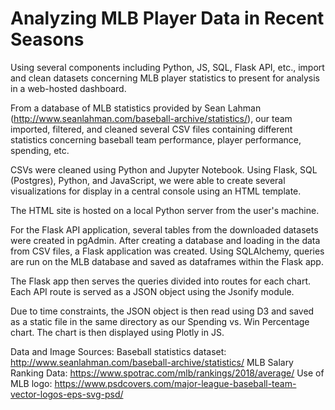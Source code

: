 # Analyzing MLB Player Data in Recent Seasons

Using several components including Python, JS, SQL, Flask API, etc., import and clean datasets concerning MLB player statistics to present for analysis in a web-hosted dashboard.


From a database of MLB statistics provided by Sean Lahman (http://www.seanlahman.com/baseball-archive/statistics/), our team imported, filtered, and cleaned several CSV files containing different statistics concerning baseball team performance, player performance, spending, etc.

CSVs were cleaned using Python and Jupyter Notebook. Using Flask, SQL (Postgres), Python, and JavaScript, we were able to create several visualizations for display in a central console using an HTML template.

The HTML site is hosted on a local Python server from the user's machine. 

For the Flask API application, several tables from the downloaded datasets were created in pgAdmin. After creating a database and loading in the data from CSV files, a Flask application was created. Using SQLAlchemy, queries are run on the MLB database and saved as dataframes within the Flask app.

The Flask app then serves the queries divided into routes for each chart. Each API route is served as a JSON object using the Jsonify module.

Due to time constraints, the JSON object is then read using D3 and saved as a static file in the same directory as our Spending vs. Win Percentage chart. 
The chart is then displayed using Plotly in JS.

Data and Image Sources:
Baseball statistics dataset: http://www.seanlahman.com/baseball-archive/statistics/
MLB Salary Ranking Data: https://www.spotrac.com/mlb/rankings/2018/average/
Use of MLB logo: https://www.psdcovers.com/major-league-baseball-team-vector-logos-eps-svg-psd/
